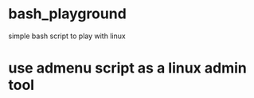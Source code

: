 # bash_playground
simple bash script to play with linux 

# use admenu script as a linux admin tool
